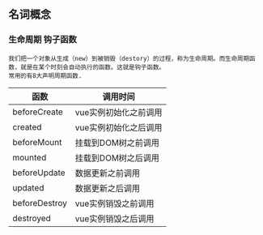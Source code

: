 ## 名词概念


### 生命周期  钩子函数

```
我们把一个对象从生成（new）到被销毁（destory）的过程，称为生命周期。而生命周期函数，就是在某个时刻会自动执行的函数。这就是钩子函数。
常用的有8大声明周期函数.
```

|  函数   | 调用时间  |
|  ----  | ----  |
| beforeCreate  | vue实例初始化之前调用 |
| created  | vue实例初始化之后调用 |
| beforeMount  | 挂载到DOM树之前调用 |
| mounted  | 挂载到DOM树之后调用 |
| beforeUpdate  | 数据更新之前调用 |
| updated  | 数据更新之后调用 |
| beforeDestroy  | vue实例销毁之前调用 |
| destroyed  | vue实例销毁之后调用 |



